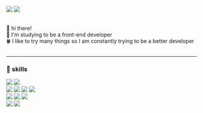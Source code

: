 <p>
  <a href="https://gnae16.tistory.com/" target="blank"><img src="https://img.shields.io/badge/Blog-FF5722?style=flat-square&logo=Bloglovin&logoColor=white"/></a>
  <a href="mailto:kangsinbeom2448@gmail.com" target="blank"><img src="https://img.shields.io/badge/kangsinbeom2448@gmail.com-004788?style=flat-square&logo=Gmail&logoColor=white"/></a>
</p>

<br/>
🐶 hi there!
<br/>
🌿 I'm studying to be a front-end developer
<br/>
🍀 I like to try many things so I am constantly trying to be a better developer
<br/>
<br/>
<hr/>

### 💪 skills

<p>
<img src="https://img.shields.io/badge/react-61DAFB?style=flat&logo=react&logoColor=000000"/> 
 <img src="https://img.shields.io/badge/Next.js v.13-000000?style=flat&logo=Next.js&logoColor=white"/>
 <br/>
 <img src="https://img.shields.io/badge/redux-764ABC?style=flat&logo=redux&logoColor=000000"/> 
 <img src="https://img.shields.io/badge/recoil-61DAFB?style=flat&logo=recoil&logoColor=000000"/> 
 <img src="https://img.shields.io/badge/react--query-FF4154?style=flat&logo=react-query&logoColor=000000"/> 
 <img src="https://img.shields.io/badge/SWR-000000?style=flat&logo=vercel&logoColor=white"/> 
 <br/>
 <img src="https://img.shields.io/badge/tailwindcss-1252B6?style=flat&logo=tailwindcss&logoColor=white"/>
 <img src="https://img.shields.io/badge/styled--components-DB7093?style=flat&logo=styled-components&logoColor=white"/>
<img src="https://img.shields.io/badge/emotion-A9225C?style=flat&logoColor=white"/>
 <br/>
 <img src="https://img.shields.io/badge/typescript-1572B6?style=flat&logo=typescript&logoColor=000000"/>
 <img src="https://img.shields.io/badge/javascript-F7DF1E?style=flat&logo=javascript&logoColor=000000"/>
</p>

<!-- **nayoung3669/nayoung3669** is a ✨ _special_ ✨ repository because its `README.md` (this file) appears on your GitHub profile.

Here are some ideas to get you started:

- 🔭 I’m currently working on ...
- 🌱 I’m currently learning ...
- 👯 I’m looking to collaborate on ...
- 🤔 I’m looking for help with ...
- 💬 Ask me about ...
- 📫 How to reach me: ...
- 😄 Pronouns: ...
- ⚡ Fun fact: ...
-->
